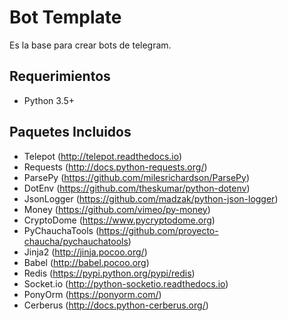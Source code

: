 # Bot Template
Es la base para crear bots de telegram.

## Requerimientos
- Python 3.5+

## Paquetes Incluidos
- Telepot (http://telepot.readthedocs.io)
- Requests (http://docs.python-requests.org/)
- ParsePy (https://github.com/milesrichardson/ParsePy)
- DotEnv (https://github.com/theskumar/python-dotenv)
- JsonLogger (https://github.com/madzak/python-json-logger)
- Money (https://github.com/vimeo/py-money)
- CryptoDome (https://www.pycryptodome.org)
- PyChauchaTools (https://github.com/proyecto-chaucha/pychauchatools)
- Jinja2 (http://jinja.pocoo.org/)
- Babel (http://babel.pocoo.org)
- Redis (https://pypi.python.org/pypi/redis)
- Socket.io (http://python-socketio.readthedocs.io)
- PonyOrm (https://ponyorm.com/)
- Cerberus (http://docs.python-cerberus.org/)
